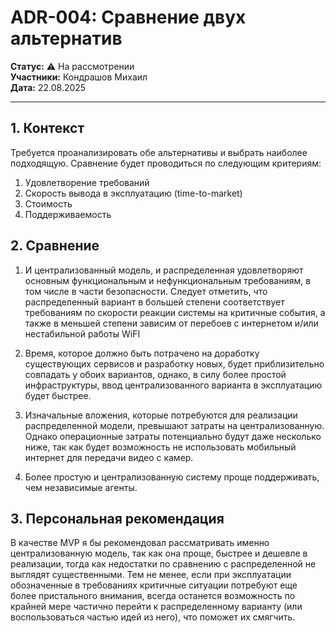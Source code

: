 # ADR-004: Сравнение двух альтернатив

**Статус:** ⚠️ На рассмотрении  
**Участники:** Кондрашов Михаил  
**Дата:** 22.08.2025

---

## 1. Контекст

Требуется проанализировать обе альтернативы и выбрать наиболее подходящую. Сравнение будет проводиться по следующим критериям:

1. Удовлетворение требований
2. Скорость вывода в эксплуатацию (time-to-market)
3. Стоимость
4. Поддерживаемость

## 2. Сравнение

1. И централизованный модель, и распределенная удовлетворяют основным функциональным и нефункциональным требованиям, в том числе в части безопасности. Следует отметить, что распределенный вариант в большей степени соответствует требованиям по скорости реакции системы на критичные события, а также в меньшей степени зависим от перебоев с интернетом и/или нестабильной работы WiFI

2. Время, которое должно быть потрачено на доработку существующих сервисов и разработку новых, будет приблизительно совпадать у обоих вариантов, однако, в силу более простой инфраструктуры, ввод централизованного варианта в эксплуатацию будет быстрее.

3. Изначальные вложения, которые потребуются для реализации распределенной модели, превышают затраты на централизованную. Однако операционные затраты потенциально будут даже несколько ниже, так как будет возможность не использовать мобильный интернет для передачи видео с камер.

4. Более простую и централизованную систему проще поддерживать, чем независимые агенты.

## 3. Персональная рекомендация

В качестве MVP я бы рекомендовал рассматривать именно централизованную модель, так как она проще, быстрее и дешевле в реализации, тогда как недостатки по сравнению с распределенной не выглядят существенными. Тем не менее, если при эксплуатации обозначенные в требованиях критичные ситуации потребуют еще более пристального внимания, всегда останется возможность по крайней мере частично перейти к распределенному варианту (или воспользоваться частью идей из него), что поможет их смягчить.
